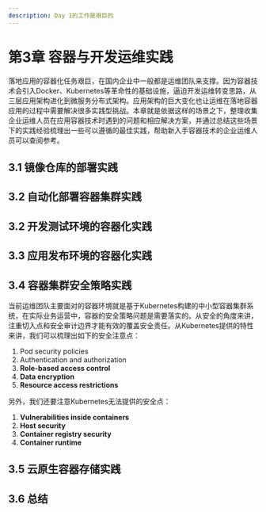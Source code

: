 ```yaml
---
description: Day 1的工作是艰巨的
---
```


# 第3章 容器与开发运维实践

落地应用的容器化任务艰巨，在国内企业中一般都是运维团队来支撑。因为容器技术会引入Docker、Kubernetes等革命性的基础设施，逼迫开发运维转变思路，从三层应用架构进化到微服务分布式架构。应用架构的巨大变化也让运维在落地容器应用的过程中需要解决很多实践型挑战。本章就是依据这样的场景之下，整理收集企业运维人员在应用容器技术时遇到的问题和相应解决方案，并通过总结这些场景下的实践经验梳理出一些可以遵循的最佳实践，帮助新入手容器技术的企业运维人员可以查阅参考。

## 3.1 镜像仓库的部署实践

## 3.2 自动化部署容器集群实践

## 3.2 开发测试环境的容器化实践

## 3.3 应用发布环境的容器化实践

## 3.4 容器集群安全策略实践

当前运维团队主要面对的容器环境就是基于Kubernetes构建的中小型容器集群系统，在实际业务运营中，容器的安全策略问题是需要落实的。从安全的角度来讲，注重切入点和安全审计边界才能有效的覆盖安全责任。从Kubernetes提供的特性来讲，我们可以梳理出如下的安全注意点：

1. Pod security policies
2. Authentication and authorization
3. **Role-based access control**
4. **Data encryption**
5. **Resource access restrictions**

另外，我们还要注意Kubernetes无法提供的安全点：

1. **Vulnerabilities inside containers**
2. **Host security**
3. **Container registry security**
4. **Container runtime**

## **3.5 云原生容器存储实践**

## 3.6 总结

